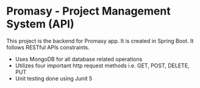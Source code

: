 # Promasy - Project Management System (API)
This project is the backend for Promasy app. It is created in Spring Boot. It follows RESTful APIs constraints.

- Uses MongoDB for all database related operations
- Utilizes four important http request methods i.e. GET, POST, DELETE, PUT
- Unit testing done using Junit 5
